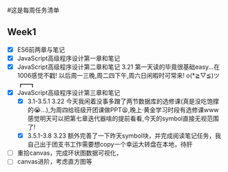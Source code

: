 #这是每周任务清单
## Week1
* [x] ES6前两章与笔记
* [x] JavaScript高级程序设计第一章和笔记
* [x] JavaScript高级程序设计第二章和笔记
3.21 第一天读的毕竟很基础easy...在1006感觉不戳!
     以后周一三晚,周二四下午,周六日闲暇时可常来!
     o(*≧▽≦)ツ┏━┓
* [x] JavaScript高级程序设计第三章和笔记
   * [x] 3.1-3.5.1
   3.22 今天我闲着没事多蹭了两节数据库的选修课(真是没吃饱撑的😭...),为周四给班级开团课做PPT😫,晚上·黄金学习时段有选修课www
   感觉明天可以把第七章迭代器啥的提前看看,今天的symbol直接无视范围了!
   * [x] 3.5.1-3.8
      3.23 额外完善了一下昨天symbol块，并完成阅读笔记任务，我自己出于团支书工作需要想copy一个幸运大转盘在本地，待肝
* [ ] 重拾canvas，完成环状图数据可视化，
* [ ] canvas进阶，考虑直方图等
